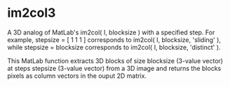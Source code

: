 # im2col3
A 3D analog of MatLab's im2col( I, blocksize ) with a specified step. For example, stepsize = [ 1 1 1 ] corresponds to im2col( I, blocksize, 'sliding' ), 
while stepsize = blocksize corresponds to im2col( I, blocksize, 'distinct' ).

This MatLab function extracts 3D blocks of size blocksize (3-value vector) at steps stepsize (3-value vector) from a 3D image and returns the 
blocks pixels as column vectors in the ouput 2D matrix.
